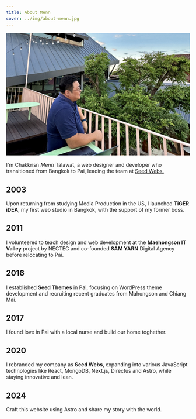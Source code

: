 ```yaml
---
title: About Menn
cover: ../img/about-menn.jpg
---
```


![Menn at Seed Webs](../img/about-menn.jpg)

<div class="font-serif text-xl sm:text-2xl leading-relaxed sm:leading-relaxed">I'm Chakkrisn <em>Menn</em> Talawat, a web designer and developer who transitioned from Bangkok to Pai, leading the team at <a href="https://seedwebs.com/" target="_blank">Seed Webs.</a></div>

## 2003

Upon returning from studying Media Production in the US, I launched **TiGER iDEA**, my first web studio in Bangkok, with the support of my former boss.

## 2011

I volunteered to teach design and web development at the **Maehongson IT Valley** project by NECTEC and co-founded **SAM YARN** Digital Agency before relocating to Pai.

## 2016

I established **Seed Themes** in Pai, focusing on WordPress theme development and recruiting recent graduates from Mahongson and Chiang Mai.

## 2017

I found love in Pai with a local nurse and build our home toghether.

## 2020

I rebranded my company as **Seed Webs**, expanding into various JavaScript technologies like React, MongoDB, Next.js, Directus and Astro, while staying innovative and lean.

## 2024

Craft this website using Astro and share my story with the world.
